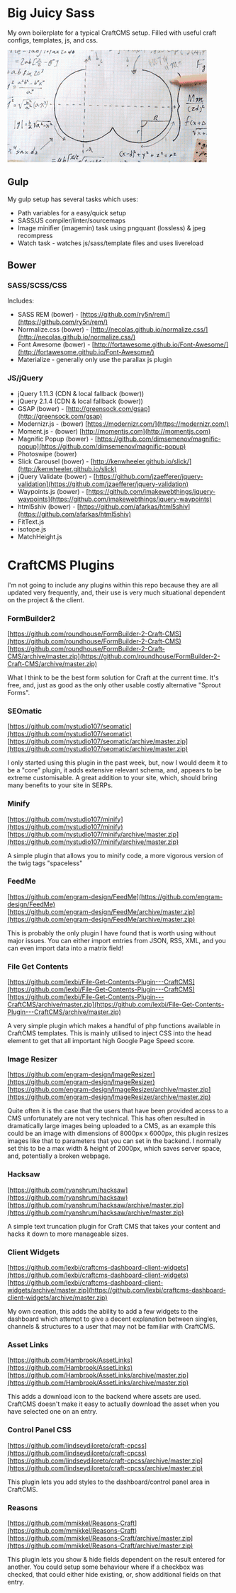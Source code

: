 Big Juicy Sass
==============

My own boilerplate for a typical CraftCMS setup. Filled with useful craft configs, templates, js, and css.

![Big Juicy Sass](Big_Juicy_Sass.gif "from 'Drop girl' by IceCube")

## Gulp

My gulp setup has several tasks which uses:

- Path variables for a easy/quick setup
- SASS/JS compiler/linter/sourcemaps
- Image minifier (imagemin) task using pngquant (lossless) & jpeg recompress
- Watch task - watches js/sass/template files and uses livereload

## Bower

### SASS/SCSS/CSS

Includes:

- SASS REM (bower) - [https://github.com/ry5n/rem/](https://github.com/ry5n/rem/)
- Normalize.css (bower) - [http://necolas.github.io/normalize.css/](http://necolas.github.io/normalize.css/)
- Font Awesome (bower) - [http://fortawesome.github.io/Font-Awesome/](http://fortawesome.github.io/Font-Awesome/)
- Materialize - generally only use the parallax js plugin

### JS/jQuery
- jQuery 1.11.3 (CDN & local fallback (bower))
- jQuery 2.1.4 (CDN & local fallback (bower))
- GSAP (bower) - [http://greensock.com/gsap](http://greensock.com/gsap)
- Modernizr.js - (bower) [https://modernizr.com/](https://modernizr.com/)
- Moment.js - (bower) [http://momentjs.com](http://momentjs.com)
- Magnific Popup (bower) - [https://github.com/dimsemenov/magnific-popup](https://github.com/dimsemenov/magnific-popup)
- Photoswipe (bower)
- Slick Carousel (bower) - [http://kenwheeler.github.io/slick/](http://kenwheeler.github.io/slick)
- jQuery Validate (bower) - [https://github.com/jzaefferer/jquery-validation](https://github.com/jzaefferer/jquery-validation)
- Waypoints.js (bower) - [https://github.com/imakewebthings/jquery-waypoints](https://github.com/imakewebthings/jquery-waypoints)
- html5shiv (bower) - [https://github.com/afarkas/html5shiv](https://github.com/afarkas/html5shiv)
- FitText.js
- isotope.js
- MatchHeight.js

# CraftCMS Plugins

I'm not going to include any plugins within this repo because they are all updated very frequently, and, their use is very much situational dependent on the project & the client.

### FormBuilder2
[https://github.com/roundhouse/FormBuilder-2-Craft-CMS](https://github.com/roundhouse/FormBuilder-2-Craft-CMS)<br> [https://github.com/roundhouse/FormBuilder-2-Craft-CMS/archive/master.zip](https://github.com/roundhouse/FormBuilder-2-Craft-CMS/archive/master.zip)

What I think to be the best form solution for Craft at the current time. It's free, and, just as good as the only other usable costly alternative "Sprout Forms".

### SEOmatic
[https://github.com/nystudio107/seomatic](https://github.com/nystudio107/seomatic)<br>
[https://github.com/nystudio107/seomatic/archive/master.zip](https://github.com/nystudio107/seomatic/archive/master.zip)

I only started using this plugin in the past week, but, now I would deem it to be a "core" plugin, it adds extensive relevant schema, and, appears to be extreme customisable. A great addition to your site, which, should bring many benefits to your site in SERPs.

### Minify
[https://github.com/nystudio107/minify](https://github.com/nystudio107/minify)<br>
[https://github.com/nystudio107/minify/archive/master.zip](https://github.com/nystudio107/minify/archive/master.zip)

A simple plugin that allows you to minify code, a more vigorous version of the twig tags "spaceless"

### FeedMe
[https://github.com/engram-design/FeedMe](https://github.com/engram-design/FeedMe)<br>
[https://github.com/engram-design/FeedMe/archive/master.zip](https://github.com/engram-design/FeedMe/archive/master.zip)

This is probably the only plugin I have found that is worth using without major issues. You can either import entries from JSON, RSS, XML, and you can even import data into a matrix field!

### File Get Contents
[https://github.com/lexbi/File-Get-Contents-Plugin---CraftCMS](https://github.com/lexbi/File-Get-Contents-Plugin---CraftCMS)<br>
[https://github.com/lexbi/File-Get-Contents-Plugin---CraftCMS/archive/master.zip](https://github.com/lexbi/File-Get-Contents-Plugin---CraftCMS/archive/master.zip)

A very simple plugin which makes a handful of php functions available in CraftCMS templates. This is mainly utilised to inject CSS into the head element to get that all important high Google Page Speed score.

### Image Resizer

[https://github.com/engram-design/ImageResizer](https://github.com/engram-design/ImageResizer)<br>
[https://github.com/engram-design/ImageResizer/archive/master.zip](https://github.com/engram-design/ImageResizer/archive/master.zip)

Quite often it is the case that the users that have been provided access to a CMS unfortunately are not very technical. This has often resulted in dramatically large images being uploaded to a CMS, as an example this could be an image with dimensions of 8000px x 6000px, this plugin resizes images like that to parameters that you can set in the backend. I normally set this to be a max width & height of 2000px, which saves server space, and, potentially a broken webpage.

### Hacksaw
[https://github.com/ryanshrum/hacksaw](https://github.com/ryanshrum/hacksaw)<br>
[https://github.com/ryanshrum/hacksaw/archive/master.zip](https://github.com/ryanshrum/hacksaw/archive/master.zip)

A simple text truncation plugin for Craft CMS that takes your content and hacks it down to more manageable sizes.

### Client Widgets
[https://github.com/lexbi/craftcms-dashboard-client-widgets](https://github.com/lexbi/craftcms-dashboard-client-widgets)<br>
[https://github.com/lexbi/craftcms-dashboard-client-widgets/archive/master.zip](https://github.com/lexbi/craftcms-dashboard-client-widgets/archive/master.zip)

My own creation, this adds the ability to add a few widgets to the dashboard which attempt to give a decent explanation between singles, channels & structures to a user that may not be familiar with CraftCMS.

### Asset Links
[https://github.com/Hambrook/AssetLinks](https://github.com/Hambrook/AssetLinks)<br>
[https://github.com/Hambrook/AssetLinks/archive/master.zip](https://github.com/Hambrook/AssetLinks/archive/master.zip)

This adds a download icon to the backend where assets are used. CraftCMS doesn't make it easy to actually download the asset when you have selected one on an entry.

### Control Panel CSS

[https://github.com/lindseydiloreto/craft-cpcss](https://github.com/lindseydiloreto/craft-cpcss)<br>
[https://github.com/lindseydiloreto/craft-cpcss/archive/master.zip](https://github.com/lindseydiloreto/craft-cpcss/archive/master.zip)

This plugin lets you add styles to the dashboard/control panel area in CraftCMS.

### Reasons
[https://github.com/mmikkel/Reasons-Craft](https://github.com/mmikkel/Reasons-Craft)<br>
[https://github.com/mmikkel/Reasons-Craft/archive/master.zip](https://github.com/mmikkel/Reasons-Craft/archive/master.zip)

This plugin lets you show & hide fields dependent on the result entered for another. You could setup some behaviour where if a checkbox was checked, that could either hide existing, or, show additional fields on that entry.

